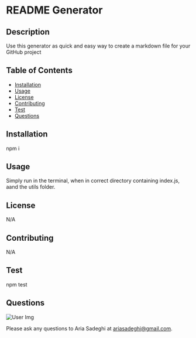 
# README Generator 

## Description
Use this generator as quick and easy way to create a markdown file for your GitHub project

## Table of Contents
  * [Installation](#installation)
  * [Usage](#usage)
  * [License](#license)
  * [Contributing](#contributing)
  * [Test](#test)
  * [Questions](#questions)
  
## Installation
npm i

## Usage
Simply run <node index.js> in the terminal, when in correct directory containing index.js, aand the utils folder.

## License
N/A

## Contributing
N/A

## Test
npm test

## Questions
![User Img](https://avatars0.githubusercontent.com/u/59296922?v=4)

Please ask any questions to Aria Sadeghi at ariasadeghi@gmail.com.
